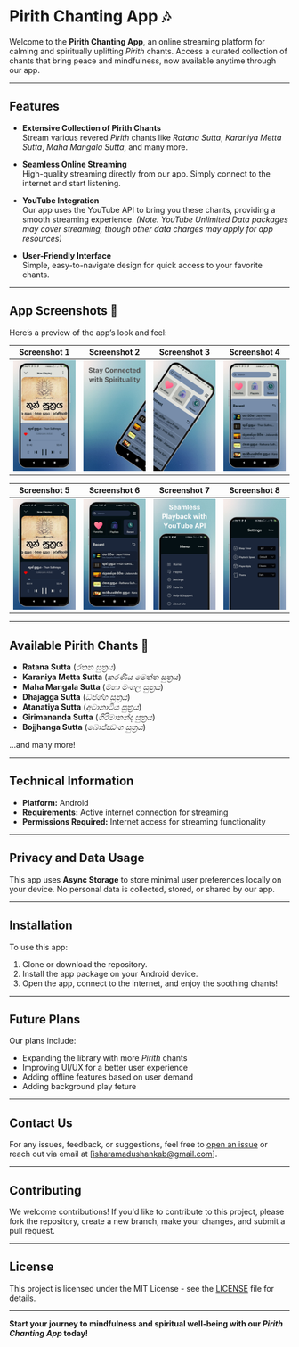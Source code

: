 # **Pirith Chanting App** 🎶

Welcome to the **Pirith Chanting App**, an online streaming platform for calming and spiritually uplifting *Pirith* chants. Access a curated collection of chants that bring peace and mindfulness, now available anytime through our app.

---

## **Features**

- **Extensive Collection of Pirith Chants**  
  Stream various revered *Pirith* chants like *Ratana Sutta*, *Karaniya Metta Sutta*, *Maha Mangala Sutta*, and many more.

- **Seamless Online Streaming**  
  High-quality streaming directly from our app. Simply connect to the internet and start listening.

- **YouTube Integration**  
  Our app uses the YouTube API to bring you these chants, providing a smooth streaming experience. *(Note: YouTube Unlimited Data packages may cover streaming, though other data charges may apply for app resources)*

- **User-Friendly Interface**  
  Simple, easy-to-navigate design for quick access to your favorite chants.

---

## **App Screenshots** 📱
 
Here’s a preview of the app’s look and feel:

| Screenshot 1 | Screenshot 2 | Screenshot 3 | Screenshot 4 |
|--------------|--------------|--------------|--------------|
| ![Screenshot 1](assets/screenshots/1.jpg) | ![Screenshot 2](assets/screenshots/2.jpg) | ![Screenshot 3](assets/screenshots/3.jpg) | ![Screenshot 4](assets/screenshots/4.jpg) |

| Screenshot 5 | Screenshot 6 | Screenshot 7 | Screenshot 8 |
|--------------|--------------|--------------|--------------|
| ![Screenshot 5](assets/screenshots/5.jpg) | ![Screenshot 6](assets/screenshots/6.jpg) | ![Screenshot 7](assets/screenshots/7.jpg) | ![Screenshot 8](assets/screenshots/8.jpg) |

---

## **Available Pirith Chants** 📜

- **Ratana Sutta** (*රතන සුත්‍රය*)
- **Karaniya Metta Sutta** (*කරණීය මෙත්ත සුත්‍රය*)
- **Maha Mangala Sutta** (*මහා මංගල සුත්‍රය*)
- **Dhajagga Sutta** (*ධජග්ග සුත්‍රය*)
- **Atanatiya Sutta** (*අටා​නාටි‍ය සුත්‍රය*)
- **Girimananda Sutta** (*ගිරිමානන්ද සුත්‍රය*)
- **Bojjhanga Sutta** (*බොජ්ඣංග සුත්‍රය*)

...and many more!

---

## **Technical Information**

- **Platform:** Android
- **Requirements:** Active internet connection for streaming
- **Permissions Required:** Internet access for streaming functionality

---

## **Privacy and Data Usage**

This app uses **Async Storage** to store minimal user preferences locally on your device. No personal data is collected, stored, or shared by our app.

---

## **Installation**

To use this app:

1. Clone or download the repository.
2. Install the app package on your Android device.
3. Open the app, connect to the internet, and enjoy the soothing chants!

---

## **Future Plans**

Our plans include:
- Expanding the library with more *Pirith* chants
- Improving UI/UX for a better user experience
- Adding offline features based on user demand
- Adding background play feture

---

## **Contact Us**

For any issues, feedback, or suggestions, feel free to [open an issue](https://github.com/your-repo/issues) or reach out via email at [isharamadushankab@gmail.com].

---

## **Contributing**

We welcome contributions! If you'd like to contribute to this project, please fork the repository, create a new branch, make your changes, and submit a pull request.

---

## **License**

This project is licensed under the MIT License - see the [LICENSE](LICENSE) file for details.

---

**Start your journey to mindfulness and spiritual well-being with our *Pirith Chanting App* today!**
